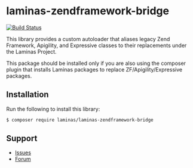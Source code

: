 # laminas-zendframework-bridge

[![Build Status](https://github.com/laminas/laminas-zendframework-bridge/workflows/Continuous%20Integration/badge.svg)](https://github.com/laminas/laminas-zendframework-bridge/actions?query=workflow%3A"Continuous+Integration")


This library provides a custom autoloader that aliases legacy Zend Framework,
Apigility, and Expressive classes to their replacements under the Laminas
Project.

This package should be installed only if you are also using the composer plugin
that installs Laminas packages to replace ZF/Apigility/Expressive packages.

## Installation

Run the following to install this library:

```bash
$ composer require laminas/laminas-zendframework-bridge
```

## Support

* [Issues](https://github.com/laminas/laminas-zendframework-bridge/issues/)
* [Forum](https://discourse.laminas.dev/)
